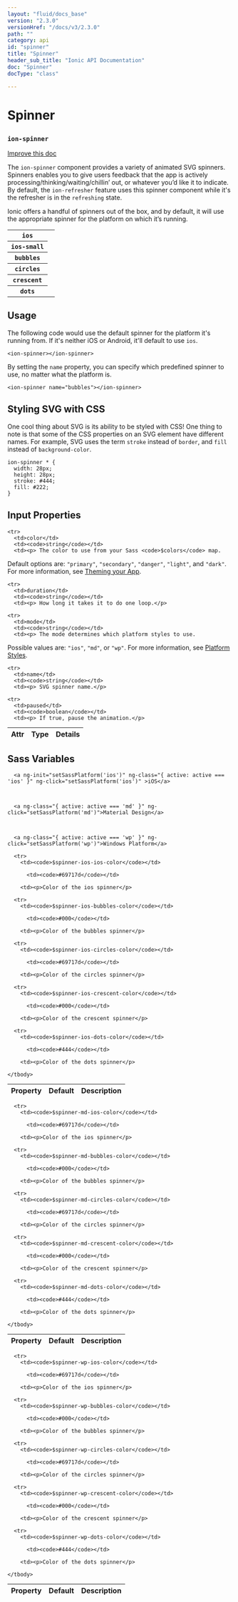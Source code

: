 ```yaml
---
layout: "fluid/docs_base"
version: "2.3.0"
versionHref: "/docs/v3/2.3.0"
path: ""
category: api
id: "spinner"
title: "Spinner"
header_sub_title: "Ionic API Documentation"
doc: "Spinner"
docType: "class"

---
```










<h1 class="api-title">
<a class="anchor" name="spinner" href="#spinner"></a>

Spinner
<h3><code>ion-spinner</code></h3>






</h1>

<a class="improve-v2-docs" href="http://github.com/ionic-team/ionic/edit/master//src/components/spinner/spinner.ts#L4">
Improve this doc
</a>






<p>The <code>ion-spinner</code> component provides a variety of animated SVG spinners.
Spinners enables you to give users feedback that the app is actively
processing/thinking/waiting/chillin’ out, or whatever you’d like it to indicate.
By default, the <code>ion-refresher</code> feature uses this spinner component while it&#39;s
the refresher is in the <code>refreshing</code> state.</p>
<p>Ionic offers a handful of spinners out of the box, and by default, it will use
the appropriate spinner for the platform on which it’s running.</p>
<table class="table spinner-table">
 <tr>
   <th>
     <code>ios</code>
   </th>
   <td>
     <ion-spinner name="ios"></ion-spinner>
   </td>
 </tr>
 <tr>
   <th>
     <code>ios-small</code>
   </th>
   <td>
     <ion-spinner name="ios-small"></ion-spinner>
   </td>
 </tr>
 <tr>
   <th>
     <code>bubbles</code>
   </th>
   <td>
     <ion-spinner name="bubbles"></ion-spinner>
   </td>
 </tr>
 <tr>
   <th>
     <code>circles</code>
   </th>
   <td>
     <ion-spinner name="circles"></ion-spinner>
   </td>
 </tr>
 <tr>
   <th>
     <code>crescent</code>
   </th>
   <td>
     <ion-spinner name="crescent"></ion-spinner>
   </td>
 </tr>
 <tr>
   <th>
     <code>dots</code>
   </th>
   <td>
     <ion-spinner name="dots"></ion-spinner>
   </td>
 </tr>
</table>



<!-- @usage tag -->

<h2><a class="anchor" name="usage" href="#usage"></a>Usage</h2>

<p>The following code would use the default spinner for the platform it&#39;s
running from. If it&#39;s neither iOS or Android, it&#39;ll default to use <code>ios</code>.</p>
<pre><code class="lang-html">&lt;ion-spinner&gt;&lt;/ion-spinner&gt;
</code></pre>
<p>By setting the <code>name</code> property, you can specify which predefined spinner to
use, no matter what the platform is.</p>
<pre><code class="lang-html">&lt;ion-spinner name=&quot;bubbles&quot;&gt;&lt;/ion-spinner&gt;
</code></pre>
<h2 id="styling-svg-with-css">Styling SVG with CSS</h2>
<p>One cool thing about SVG is its ability to be styled with CSS! One thing to note
is that some of the CSS properties on an SVG element have different names. For
example, SVG uses the term <code>stroke</code> instead of <code>border</code>, and <code>fill</code> instead
of <code>background-color</code>.</p>
<pre><code class="lang-css">ion-spinner * {
  width: 28px;
  height: 28px;
  stroke: #444;
  fill: #222;
}
</code></pre>




<!-- @property tags -->



<!-- instance methods on the class -->
<!-- input methods on the class -->
<h2><a class="anchor" name="input-properties" href="#input-properties"></a>Input Properties</h2>
<table class="table param-table" style="margin:0;">
  <thead>
    <tr>
      <th>Attr</th>
      <th>Type</th>
      <th>Details</th>
    </tr>
  </thead>
  <tbody>
    
    <tr>
      <td>color</td>
      <td><code>string</code></td>
      <td><p> The color to use from your Sass <code>$colors</code> map.
Default options are: <code>&quot;primary&quot;</code>, <code>&quot;secondary&quot;</code>, <code>&quot;danger&quot;</code>, <code>&quot;light&quot;</code>, and <code>&quot;dark&quot;</code>.
For more information, see <a href="/docs/theming/theming-your-app">Theming your App</a>.</p>
</td>
    </tr>
    
    <tr>
      <td>duration</td>
      <td><code>string</code></td>
      <td><p> How long it takes it to do one loop.</p>
</td>
    </tr>
    
    <tr>
      <td>mode</td>
      <td><code>string</code></td>
      <td><p> The mode determines which platform styles to use.
Possible values are: <code>&quot;ios&quot;</code>, <code>&quot;md&quot;</code>, or <code>&quot;wp&quot;</code>.
For more information, see <a href="/docs/theming/platform-specific-styles">Platform Styles</a>.</p>
</td>
    </tr>
    
    <tr>
      <td>name</td>
      <td><code>string</code></td>
      <td><p> SVG spinner name.</p>
</td>
    </tr>
    
    <tr>
      <td>paused</td>
      <td><code>boolean</code></td>
      <td><p> If true, pause the animation.</p>
</td>
    </tr>
    
  </tbody>
</table>


  <h2 id="sass-variable-header"><a class="anchor" name="sass-variables" href="#sass-variables"></a>Sass Variables</h2>
  <div id="sass-variables" ng-controller="SassToggleCtrl">
  <div class="sass-platform-toggle">
    
      
      
      <a ng-init="setSassPlatform('ios')" ng-class="{ active: active === 'ios' }" ng-click="setSassPlatform('ios')" >iOS</a>
      
      
      
      <a ng-class="{ active: active === 'md' }" ng-click="setSassPlatform('md')">Material Design</a>
      
      
      
      <a ng-class="{ active: active === 'wp' }" ng-click="setSassPlatform('wp')">Windows Platform</a>
      
      
    
  </div>


  
  <table ng-show="active === 'ios'" id="sass-ios" class="table param-table" style="margin:0;">
    <thead>
      <tr>
        <th>Property</th>
        <th>Default</th>
        <th>Description</th>
      </tr>
    </thead>
    <tbody>
      
      <tr>
        <td><code>$spinner-ios-ios-color</code></td>
        
          <td><code>#69717d</code></td>
        
        <td><p>Color of the ios spinner</p>
</td>
      </tr>
      
      <tr>
        <td><code>$spinner-ios-bubbles-color</code></td>
        
          <td><code>#000</code></td>
        
        <td><p>Color of the bubbles spinner</p>
</td>
      </tr>
      
      <tr>
        <td><code>$spinner-ios-circles-color</code></td>
        
          <td><code>#69717d</code></td>
        
        <td><p>Color of the circles spinner</p>
</td>
      </tr>
      
      <tr>
        <td><code>$spinner-ios-crescent-color</code></td>
        
          <td><code>#000</code></td>
        
        <td><p>Color of the crescent spinner</p>
</td>
      </tr>
      
      <tr>
        <td><code>$spinner-ios-dots-color</code></td>
        
          <td><code>#444</code></td>
        
        <td><p>Color of the dots spinner</p>
</td>
      </tr>
      
    </tbody>
  </table>
  
  <table ng-show="active === 'md'" id="sass-md" class="table param-table" style="margin:0;">
    <thead>
      <tr>
        <th>Property</th>
        <th>Default</th>
        <th>Description</th>
      </tr>
    </thead>
    <tbody>
      
      <tr>
        <td><code>$spinner-md-ios-color</code></td>
        
          <td><code>#69717d</code></td>
        
        <td><p>Color of the ios spinner</p>
</td>
      </tr>
      
      <tr>
        <td><code>$spinner-md-bubbles-color</code></td>
        
          <td><code>#000</code></td>
        
        <td><p>Color of the bubbles spinner</p>
</td>
      </tr>
      
      <tr>
        <td><code>$spinner-md-circles-color</code></td>
        
          <td><code>#69717d</code></td>
        
        <td><p>Color of the circles spinner</p>
</td>
      </tr>
      
      <tr>
        <td><code>$spinner-md-crescent-color</code></td>
        
          <td><code>#000</code></td>
        
        <td><p>Color of the crescent spinner</p>
</td>
      </tr>
      
      <tr>
        <td><code>$spinner-md-dots-color</code></td>
        
          <td><code>#444</code></td>
        
        <td><p>Color of the dots spinner</p>
</td>
      </tr>
      
    </tbody>
  </table>
  
  <table ng-show="active === 'wp'" id="sass-wp" class="table param-table" style="margin:0;">
    <thead>
      <tr>
        <th>Property</th>
        <th>Default</th>
        <th>Description</th>
      </tr>
    </thead>
    <tbody>
      
      <tr>
        <td><code>$spinner-wp-ios-color</code></td>
        
          <td><code>#69717d</code></td>
        
        <td><p>Color of the ios spinner</p>
</td>
      </tr>
      
      <tr>
        <td><code>$spinner-wp-bubbles-color</code></td>
        
          <td><code>#000</code></td>
        
        <td><p>Color of the bubbles spinner</p>
</td>
      </tr>
      
      <tr>
        <td><code>$spinner-wp-circles-color</code></td>
        
          <td><code>#69717d</code></td>
        
        <td><p>Color of the circles spinner</p>
</td>
      </tr>
      
      <tr>
        <td><code>$spinner-wp-crescent-color</code></td>
        
          <td><code>#000</code></td>
        
        <td><p>Color of the crescent spinner</p>
</td>
      </tr>
      
      <tr>
        <td><code>$spinner-wp-dots-color</code></td>
        
          <td><code>#444</code></td>
        
        <td><p>Color of the dots spinner</p>
</td>
      </tr>
      
    </tbody>
  </table>
  
</div>



<!-- related link --><!-- end content block -->


<!-- end body block -->

